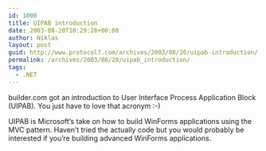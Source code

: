 ```yaml
---
id: 1000
title: UIPAB introduction
date: 2003-08-20T10:29:28+00:00
author: Niklas
layout: post
guid: http://www.protocol7.com/archives/2003/08/20/uipab-introduction/
permalink: /archives/2003/08/20/uipab_introduction/
tags:
  - .NET
---
```

<div class='microid-ca7563cf3635f707537a87eab57108c1892e5383'>
  <p>
    builder.com got an introduction to User Interface Process Application Block (UIPAB). You just have to love that acronym :-)
  </p>
  
  <p>
    UIPAB is Microsoft&#8217;s take on how to build WinForms applications using the MVC pattern. Haven&#8217;t tried the actually code but you would probably be interested if you&#8217;re building advanced WinForms applications.
  </p>
</div>